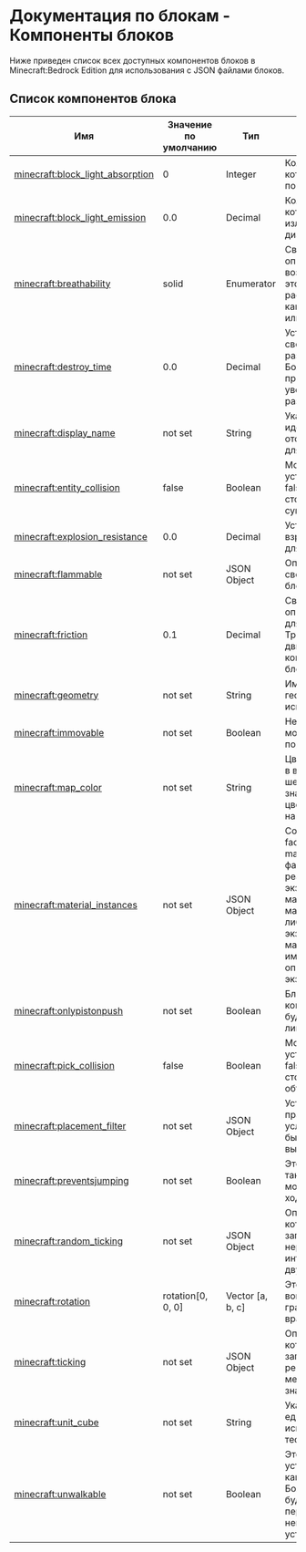 # Документация по блокам - Компоненты блоков

Ниже приведен список всех доступных компонентов блоков в Minecraft:Bedrock Edition для использования с JSON файлами блоков.

## Список компонентов блока

| Имя                                                           | Значение по умолчанию | Тип              | Описание                                                                                                                                                                                                              |
|---------------------------------------------------------------|-----------------------|------------------|-----------------------------------------------------------------------------------------------------------------------------------------------------------------------------------------------------------------------|
| [minecraft:block_light_absorption](block_light_absorption.md) | 0                     | Integer          | Количество света, которое будет поглощать этот блок.                                                                                                                                                                  |
| [minecraft:block_light_emission](block_light_emission.md)     | 0.0                   | Decimal          | Количество света, которое будет излучать этот блок в диапазоне [0.0, 1.0].                                                                                                                                            |
| [minecraft:breathability](breathability.md)                   | solid                 | Enumerator       | Свойство, описывающее воздухопроницаемость этого блока и то, рассматривается ли он как твердое вещество или как воздух.                                                                                               |
| [minecraft:destroy_time](destroy_time.md)                     | 0.0                   | Decimal          | Устанавливает свойство времени разрушения для блока. Большие числа приводят к увеличению времени разрушения.                                                                                                          |
| [minecraft:display_name](display_name.md)                     | not set               | String           | Указывает идентификатор отображаемого имени для блока.                                                                                                                                                                |
| [minecraft:entity_collision](entity_collision.md)             | false                 | Boolean          | Может быть установлено только в false, это отключает столкновение блока с сущностями.                                                                                                                                 |
| [minecraft:explosion_resistance](explosion_resistance.md)     | 0.0                   | Decimal          | Устанавливает взрывоустойчивость для этого блока.                                                                                                                                                                     |
| [minecraft:flammable](flammable.md)                           | not set               | JSON Object      | Описывает горючие свойства для данного блока.                                                                                                                                                                         |
| [minecraft:friction](friction.md)                             | 0.1                   | Decimal          | Свойство, описывающее трение для этого блока. Трение влияет на движение сущности, когда она ходит по блоку.                                                                                                           |
| [minecraft:geometry](geometry.md)                             | not set               | String           | Имя определения геометрии для использования.                                                                                                                                                                          |
| [minecraft:immovable](immovable.md)                           | not set               | Boolean          | Неподвижный блок не может быть вытолкнут поршнями                                                                                                                                                                     |
| [minecraft:map_color](map_color.md)                           | not set               | String           | Цвет, представленный в виде шестнадцатеричного значения. Это будет цвет, отображаемый на карте.                                                                                                                       |
| [minecraft:material_instances](material_instances.md)         | not set               | JSON Object      | Сопоставляет имена face или material_instance в файле геометрии с реальным экземпляром материала. Экземпляр материала может быть либо полным экземпляром материала, либо именем другого уже определенного экземпляра. |
| [minecraft:onlypistonpush](onlypistonpush.md)                 | not set               | Boolean          | Блоки с этими компонентами не будут прилипать к липким поршням                                                                                                                                                        |
| [minecraft:pick_collision](pick_collision.md)                 | false                 | Boolean          | Может быть установлено только в false, это отключает столкновение блока с объектами                                                                                                                                   |
| [minecraft:placement_filter](placement_filter.md)             | not set               | JSON Object      | Устанавливает правила, при каких условиях блок может быть размещен/выжить                                                                                                                                             |
| [minecraft:preventsjumping](preventsjumping.md)               | not set               | Boolean          | Этот компонент делает так, что актеры не могут прыгать при ходьбе по этому блоку                                                                                                                                      |
| [minecraft:random_ticking](random_ticking.md)                 | not set               | JSON Object      | Описывает компонент, который будет запускать событие при неравномерном интервале между двумя значениями                                                                                                               |
| [minecraft:rotation](rotation.md)                             | rotation[0, 0, 0]     | Vector [a, b, c] | Это вращение блока вокруг центра куба в градусах. Порядок вращения - x-y-z.                                                                                                                                           |
| [minecraft:ticking](ticking.md)                               | not set               | JSON Object      | Описывает компонент, который будет запускать сигнал через регулярный интервал между двумя значениями                                                                                                                  |
| [minecraft:unit_cube](unit_cube.md)                           | not set               | String           | Указывает, что единичный куб должен использоваться с тесселяцией.                                                                                                                                                     |
| [minecraft:unwalkable](unwalkable.md)                         | not set               | Boolean          | Этот компонент устанавливает блок как непроходимый. Большинство мобов не будут пытаться перепрыгнуть через него, если значение установлено в true.                                                                    |
